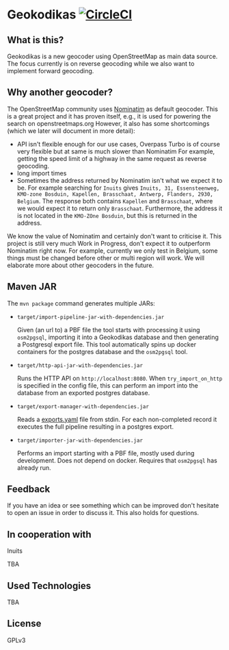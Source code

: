 Geokodikas [![CircleCI](https://circleci.com/gh/geokodikas/geokodikas/tree/master.svg?style=svg)](https://circleci.com/gh/geokodikas/geokodikas/tree/master)
==========

## What is this?

Geokodikas is a new geocoder using OpenStreetMap as main data source.
The focus currently is on reverse geocoding while we also want to implement forward geocoding.

## Why another geocoder?

The OpenStreetMap community uses [Nominatim](https://github.com/openstreetmap/nominatim) as default geocoder.
This is a great project and it has proven itself, e.g., it is used for powering the search on openstreetmaps.org
However, it also has some shortcomings (which we later will document in more detail):

 - API isn't flexible enough for our use cases, Overpass Turbo is of course very flexible but at same is much slower than Nominatim
   For example, getting the speed limit of a highway in the same request as reverse geocoding.
 - long import times
 - Sometimes the address returned by Nominatim isn't what we expect it to be.
   For example searching for `Inuits` gives `Inuits, 31, Essensteenweg, KMO-zone Bosduin, Kapellen, Brasschaat, Antwerp, Flanders, 2930, Belgium`.
   The response both contains `Kapellen` and `Brasschaat`, where we would expect it to return only `Brasschaat`.
   Furthermore, the address it is not located in the `KMO-ZOne Bosduin`, but this is returned in the address.

We know the value of Nominatim and certainly don't want to criticise it.
This project is still very much Work in Progress, don't expect it to outperform Nominatim right now.
For example, currently we only test in Belgium, some things must be changed before other or multi region will work.
We will elaborate more about other geocoders in the future.


## Maven JAR

The `mvn package` command generates multiple JARs:

 - `target/import-pipeline-jar-with-dependencies.jar`

   Given (an url to) a PBF file the tool starts with processing it using `osm2pgsql`, importing it into a Geokodikas database and then generating a Postgresql export file.
   This tool automatically spins up docker containers for the postgres database and the `osm2pgsql` tool.

 - `target/http-api-jar-with-dependencies.jar`

   Runs the HTTP API on `http://localhost:8080`.
   When `try_import_on_http` is specified in the config file, this can perform an import into the database from an exported postgres database.

 - `target/export-manager-with-dependencies.jar`

   Reads a [exports.yaml](https://github.com/geokodikas/exports) file from stdin.
   For each non-completed record it executes the full pipeline resulting in a postgres export.

 - `target/importer-jar-with-dependencies.jar`

   Performs an import starting with a PBF file, mostly used during development.
   Does not depend on docker. Requires that `osm2pgsql` has already run.

## Feedback

If you have an idea or see something which can be improved don't hesitate to open an issue in order to discuss it.
This also holds for questions.


## In cooperation with

Inuits

TBA

## Used Technologies

TBA

## License

GPLv3
